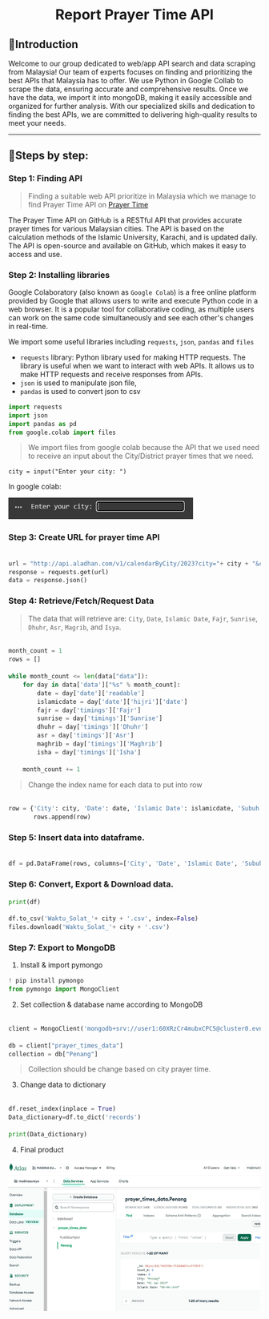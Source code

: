 <div align='center'><h1>Report Prayer Time API</h1></div>


## 📖Introduction
Welcome to our group dedicated to web/app API search and data scraping from Malaysia! Our team of experts focuses on finding and prioritizing the best APIs that Malaysia has to offer. We use Python in Google Collab to scrape the data, ensuring accurate and comprehensive results. Once we have the data, we import it into mongoDB, making it easily accessible and organized for further analysis. With our specialized skills and dedication to finding the best APIs, we are committed to delivering high-quality results to meet your needs.</p>

---

## 📏Steps by step:
   
### Step 1: Finding API
> Finding a suitable web API prioritize in Malaysia which we manage to find Prayer Time API on [Prayer Time](https://aladhan.com/prayer-times-api#GetCalendar)

The Prayer Time API on GitHub is a RESTful API that provides accurate prayer times for various Malaysian cities. The API is based on the calculation methods of the Islamic University, Karachi, and is updated daily. The API is open-source and available on GitHub, which makes it easy to access and use.

### Step 2: Installing libraries 

Google Colaboratory (also known as `Google Colab`) is a free online platform provided by Google that allows users to write and execute Python code in a web browser. It is a popular tool for collaborative coding, as multiple users can work on the same code simultaneously and see each other's changes in real-time.

We import some useful libraries including `requests`, `json`, `pandas` and `files`

- `requests` library:  Python library used for making HTTP requests. The library is useful when we want to interact with web APIs. It allows us to make HTTP requests and receive responses from APIs.
- `json` is used to manipulate json file,
- `pandas` is used to convert json to csv


```python
import requests
import json
import pandas as pd
from google.colab import files
  ```
  
> We import files from google colab because the API that we used need to receive an input about the City/District prayer times that we need.

```
city = input("Enter your city: ")

  ```
In google colab:

<img src='Figures/City Input.jpg'/>

### Step 3: Create URL for prayer time API

```python

url = "http://api.aladhan.com/v1/calendarByCity/2023?city="+ city + "&country=Malaysia&method=11"
response = requests.get(url)
data = response.json()

  ```
  
### Step 4: Retrieve/Fetch/Request Data
> The data that will retrieve are: `City`, `Date`, `Islamic Date`, `Fajr`, `Sunrise`, `Dhuhr`, `Asr`, `Magrib`, and `Isya`.
```python

month_count = 1
rows = []

while month_count <= len(data["data"]):
    for day in data['data']["%s" % month_count]:
        date = day['date']['readable']
        islamicdate = day['date']['hijri']['date']
        fajr = day['timings']['Fajr']
        sunrise = day['timings']['Sunrise']
        dhuhr = day['timings']['Dhuhr']
        asr = day['timings']['Asr']
        maghrib = day['timings']['Maghrib']
        isha = day['timings']['Isha']
        
    month_count += 1

  ```
 > Change the index name for each data to put into row
  
 ```python
 
 row = {'City': city, 'Date': date, 'Islamic Date': islamicdate, 'Subuh': fajr, 'Syuruk': sunrise, 'Zohor': dhuhr, 'Asar': asr, 'Maghrib': maghrib, 'Isya': isha}
        rows.append(row)
  ```
  
### Step 5: Insert data into dataframe.

  ```python
  
  df = pd.DataFrame(rows, columns=['City', 'Date', 'Islamic Date', 'Subuh', 'Syuruk', 'Zohor', 'Asar', 'Maghrib', 'Isya'])
  
   ```
   
 ### Step 6: Convert, Export & Download data. 
 
 ```python
 print(df)

df.to_csv('Waktu_Solat_'+ city + '.csv', index=False)
files.download('Waktu_Solat_'+ city + '.csv')
 
  ```
  
### Step 7: Export to MongoDB
1) Install & import pymongo

```python
! pip install pymongo
from pymongo import MongoClient
  ```
  
2) Set collection & database name according to MongoDB 

```python 

client = MongoClient('mongodb+srv://user1:60XRzCr4mubxCPC5@cluster0.evngzba.mongodb.net/test')

db = client["prayer_times_data"]
collection = db["Penang"]

```

> Collection should be change based on city prayer time.

3) Change data to dictionary

```python 

df.reset_index(inplace = True)
Data_dictionary=df.to_dict('records')

print(Data_dictionary)

   ```
   
4) Final product
  <img height='300px' src='Figures/MongoDb.jpg'/>
  
  
  
  
